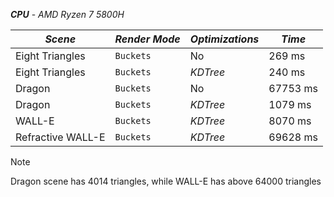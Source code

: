 ***CPU*** - *AMD Ryzen 7 5800H*

| ***Scene*** | ***Render Mode*** | ***Optimizations*** | ***Time*** |
| --- | --- | --- | --- |
| Eight Triangles | `Buckets` | No | 269 ms |
| Eight Triangles | `Buckets` | *KDTree* | 240 ms |
| Dragon | `Buckets` | No | 67753 ms |
| Dragon | `Buckets` | *KDTree* | 1079 ms |
| WALL-E | `Buckets` | *KDTree* | 8070 ms |
| Refractive WALL-E | `Buckets` | *KDTree* | 69628 ms |

> [!NOTE]
> Dragon scene has 4014 triangles, while WALL-E has above 64000 triangles

